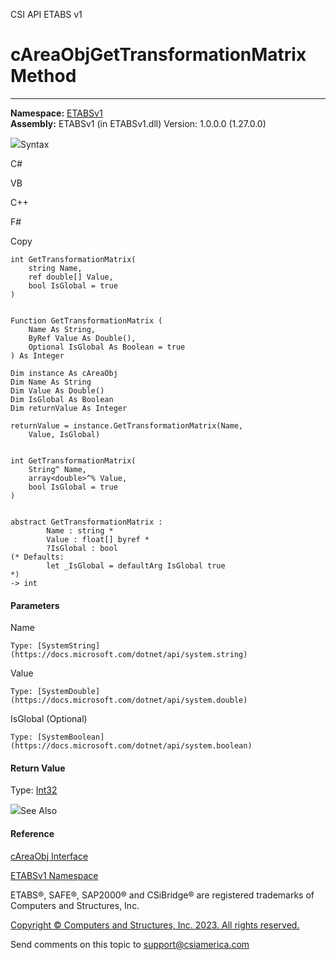 ﻿

CSI API ETABS v1

# cAreaObjGetTransformationMatrix Method  
  
---  
  
**Namespace:** [ETABSv1](2780f1b8-2033-5289-2298-1cdb2a7508d9.htm)  
**Assembly:** ETABSv1 (in ETABSv1.dll) Version: 1.0.0.0 (1.27.0.0)

![](../icons/SectionExpanded.png)Syntax

C#

VB

C++

F#

Copy

    
    
    int GetTransformationMatrix(
    	string Name,
    	ref double[] Value,
    	bool IsGlobal = true
    )
    
    
    Function GetTransformationMatrix ( 
    	Name As String,
    	ByRef Value As Double(),
    	Optional IsGlobal As Boolean = true
    ) As Integer
    
    Dim instance As cAreaObj
    Dim Name As String
    Dim Value As Double()
    Dim IsGlobal As Boolean
    Dim returnValue As Integer
    
    returnValue = instance.GetTransformationMatrix(Name, 
    	Value, IsGlobal)
    
    
    int GetTransformationMatrix(
    	String^ Name, 
    	array<double>^% Value, 
    	bool IsGlobal = true
    )
    
    
    abstract GetTransformationMatrix : 
            Name : string * 
            Value : float[] byref * 
            ?IsGlobal : bool 
    (* Defaults:
            let _IsGlobal = defaultArg IsGlobal true
    *)
    -> int 
    

#### Parameters

Name

    Type: [SystemString](https://docs.microsoft.com/dotnet/api/system.string)  

Value

    Type: [SystemDouble](https://docs.microsoft.com/dotnet/api/system.double)  

IsGlobal (Optional)

    Type: [SystemBoolean](https://docs.microsoft.com/dotnet/api/system.boolean)  

#### Return Value

Type: [Int32](https://docs.microsoft.com/dotnet/api/system.int32)

![](../icons/SectionExpanded.png)See Also

#### Reference

[cAreaObj Interface](2cda9b42-232e-6821-8caa-dc87fd84fed0.htm)

[ETABSv1 Namespace](2780f1b8-2033-5289-2298-1cdb2a7508d9.htm)

ETABS®, SAFE®, SAP2000® and CSiBridge® are registered trademarks of Computers
and Structures, Inc.  

[Copyright © Computers and Structures, Inc. 2023. All rights
reserved.](http://www.csiamerica.com)

Send comments on this topic to
[support@csiamerica.com](mailto:support%40csiamerica.com?Subject=CSI%20API%20ETABS%20v1)

